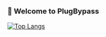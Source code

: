 ### 🔌 Welcome to PlugBypass

[![Top Langs](https://github-readme-stats.vercel.app/api/top-langs/?username=PlugBypass&layout=compact)](https://github.com/PlugBypass/PlugV4)


